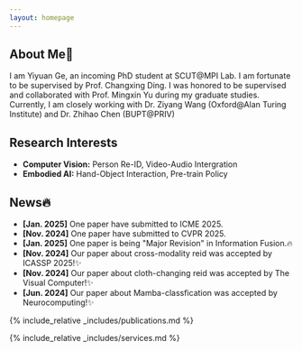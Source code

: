 ```yaml
---
layout: homepage
---
```


## About Me👋

I am Yiyuan Ge, an incoming PhD student at SCUT@MPI Lab. I am fortunate to be supervised by Prof. Changxing Ding. I was honored to be supervised and collaborated with Prof. Mingxin Yu during my graduate studies. Currently, I am closely working with Dr. Ziyang Wang (Oxford@Alan Turing Institute) and Dr. Zhihao Chen (BUPT@PRIV)

## Research Interests

- **Computer Vision:** Person Re-ID, Video-Audio Intergration
- **Embodied AI:** Hand-Object Interaction, Pre-train Policy

## News🔥
- **[Jan. 2025]** One paper have submitted to ICME 2025.
- **[Nov. 2024]** One paper have submitted to CVPR 2025.
- **[Jan. 2025]** One paper is being "Major Revision" in Information Fusion.🔥
- **[Nov. 2024]** Our paper about cross-modality reid was accepted by ICASSP 2025!✨ 
- **[Nov. 2024]** Our paper about cloth-changing reid was accepted by The Visual Computer!✨ 
- **[Jun. 2024]** Our paper about Mamba-classfication was accepted by Neurocomputing!✨ 

{% include_relative _includes/publications.md %}

{% include_relative _includes/services.md %}
